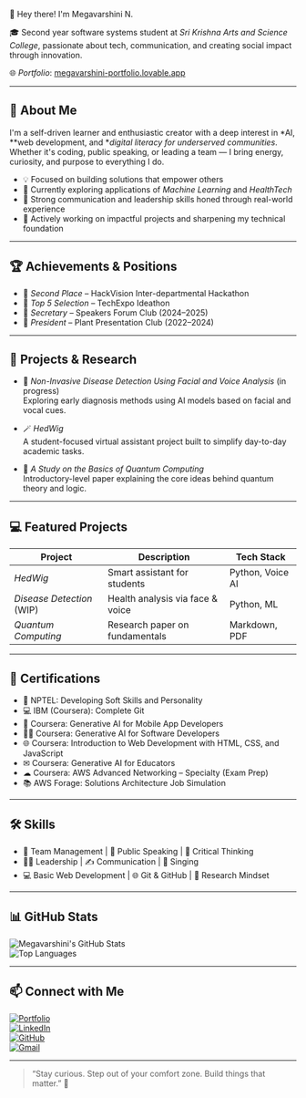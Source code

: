 
👋 Hey there! I'm Megavarshini N.

🎓 Second year software systems student at *Sri Krishna Arts and Science College*, passionate about tech, communication, and creating social impact through innovation.  

🌐 *Portfolio*: [megavarshini-portfolio.lovable.app](https://megavarshini-portfolio.lovable.app/)

---

## 🌟 About Me

I'm a self-driven learner and enthusiastic creator with a deep interest in *AI, **web development, and **digital literacy for underserved communities*. Whether it's coding, public speaking, or leading a team — I bring energy, curiosity, and purpose to everything I do.

- 💡 Focused on building solutions that empower others  
- 🧠 Currently exploring applications of *Machine Learning* and *HealthTech*  
- 💬 Strong communication and leadership skills honed through real-world experience  
- 🚀 Actively working on impactful projects and sharpening my technical foundation

---

## 🏆 Achievements & Positions

- 🥈 *Second Place* – HackVision Inter-departmental Hackathon  
- 🏅 *Top 5 Selection* – TechExpo Ideathon  
- 🎤 *Secretary* – Speakers Forum Club (2024–2025)  
- 🌱 *President* – Plant Presentation Club (2022–2024)

---

## 🧪 Projects & Research

- 🧠 *Non-Invasive Disease Detection Using Facial and Voice Analysis* (in progress)  
   Exploring early diagnosis methods using AI models based on facial and vocal cues.

- 🪄 *HedWig*  
   A student-focused virtual assistant project built to simplify day-to-day academic tasks.

- 🔬 *A Study on the Basics of Quantum Computing*  
   Introductory-level paper explaining the core ideas behind quantum theory and logic.

---

## 💻 Featured Projects

| Project | Description | Tech Stack |
|--------|-------------|------------|
| *HedWig* | Smart assistant for students | Python, Voice AI |
| *Disease Detection* (WIP) | Health analysis via face & voice | Python, ML |
| *Quantum Computing* | Research paper on fundamentals | Markdown, PDF |

---

## 🏅 Certifications

- 🧠 NPTEL: Developing Soft Skills and Personality  
- 💻 IBM (Coursera): Complete Git  
- 📲 Coursera: Generative AI for Mobile App Developers  
- 🧑‍💻 Coursera: Generative AI for Software Developers  
- 🌐 Coursera: Introduction to Web Development with HTML, CSS, and JavaScript  
- ✉ Coursera: Generative AI for Educators  
- ☁ Coursera: AWS Advanced Networking – Specialty (Exam Prep)  
- 📚 AWS Forage: Solutions Architecture Job Simulation

---

## 🛠 Skills

- 💼 Team Management | 📣 Public Speaking | 🧠 Critical Thinking  
- 🧑‍🏫 Leadership | ✍ Communication | 🎤 Singing  
- 💻 Basic Web Development | 🌐 Git & GitHub | 🧪 Research Mindset

---

## 📊 GitHub Stats

![Megavarshini's GitHub Stats](https://github-readme-stats.vercel.app/api?username=Megavarshini-N&show_icons=true&theme=radical)  
![Top Languages](https://github-readme-stats.vercel.app/api/top-langs/?username=Megavarshini-N&layout=compact&theme=radical)

---

## 📫 Connect with Me

[![Portfolio](https://img.shields.io/badge/Portfolio-Visit-blueviolet?style=for-the-badge)](https://megavarshini-portfolio.lovable.app/)  
[![LinkedIn](https://img.shields.io/badge/LinkedIn-blue?style=for-the-badge&logo=linkedin)](https://www.linkedin.com/in/megavarshini-n-668253334?utm_source=share&utm_campaign=share_via&utm_content=profile&utm_medium=android_app)  
[![GitHub](https://img.shields.io/badge/GitHub-black?style=for-the-badge&logo=github)](https://github.com/Megavarshini-N)  
[![Gmail](https://img.shields.io/badge/Gmail-red?style=for-the-badge&logo=gmail&logoColor=white)](mailto:nmegavarshini3@gmail.com)

---

> “Stay curious. Step out of your comfort zone. Build things that matter.” 🚀
<!---
Megavarshini-N/Megavarshini-N is a ✨ special ✨ repository because its `README.md` (this file) appears on your GitHub profile.
You can click the Preview link to take a look at your changes.
--->
